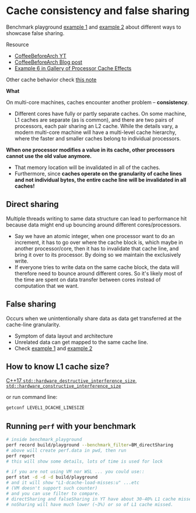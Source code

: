 # Cache consistency and false sharing

Benchmark playground [example 1](../benchmark_playground/falseSharing.h) and [example 2](../benchmark_playground/cache_behavior_item_6.h) about different ways to showcase false sharing.

Resource

- [CoffeeBeforeArch YT](https://youtu.be/FygXDrRsaU8)
- [CoffeeBeforeArch Blog post](https://coffeebeforearch.github.io/2019/12/28/false-sharing-tutorial.html)
- [Example 6 in Gallery of Processor Cache Effects](http://igoro.com/archive/gallery-of-processor-cache-effects/)

Other cache behavior check [this note](cache_effects.md)


**What**

On multi-core machines, caches encounter another problem – **consistency**.

- Different cores have fully or partly separate caches. On some machine, L1 caches are separate (as is common), and there are two pairs of processors, each pair sharing an L2 cache. While the details vary, a modern multi-core machine will have a multi-level cache hierarchy, where the faster and smaller caches belong to individual processors.

**When one processor modifies a value in its cache, other processors cannot use the old value anymore.**

- That memory location will be invalidated in all of the caches.
- Furthermore, since **caches operate on the granularity of cache lines and not individual bytes, the entire cache line will be invalidated in all caches!**


## Direct sharing

Multiple threads writing to same data structure can lead to performance hit because data might end up bouncing around different cores/processors.

- Say we have an atomic integer, when one processor want to do an increment, it has to go over where the cache block is, which maybe in another processor/core, then it has to invalidate that cache line, and bring it over to its processor. By doing so we maintain the exclusively write.
- If everyone tries to write data on the same cache block, the data will therefore need to bounce around different cores. So it's likely most of the time are spent on data transfer between cores instead of computation that we want.

## False sharing

Occurs when we unintentionally share data as data get transferred at the cache-line granularity.

- Symptom of data layout and architecture
- Unrelated data can get mapped to the same cache line.
- Check [example 1](../benchmark_playground/falseSharing.h) and [example 2](../benchmark_playground/cache_behavior_item_6.h)


## How to know L1 cache size?

[C++17 `std::hardware_destructive_interference_size`, `std::hardware_constructive_interference_size`](https://en.cppreference.com/w/cpp/thread/hardware_destructive_interference_size)

or run command line:

```bash
getconf LEVEL1_DCACHE_LINESIZE
```

## Running `perf` with your benchmark

```bash
# inside benchmark_playground
perf record build/playground --benchmark_filter=BM_directSharing
# above will create perf.data in pwd, then run
perf report
# this will show some details, lots of time is used for lock

# if you are not using VM nor WSL ... you could use::
perf stat -d -d -d build/playground
# and it will show "L1-dcache-load-misses:u" ...etc
# (VM doesn't support such counter)
# and you can use filter to compare.
# directSharing and falseSharing in YT have about 30-40% L1 cache missed
# noSharing will have much lower (~3%) or so of L1 cache missed.
```